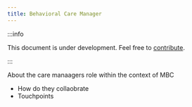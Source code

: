 ```yaml
---
title: Behavioral Care Manager
---
```


:::info

This document is under development. Feel free to [contribute](/docs/developers).

:::


About the care manaagers role within the context of MBC

* How do they collaobrate
* Touchpoints